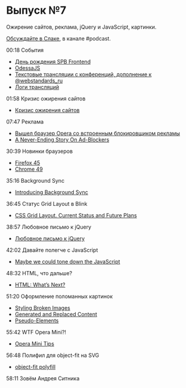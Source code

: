 # Выпуск №7

Ожирение сайтов, реклама, jQuery и JavaScript, картинки.

[Обсуждайте в Слаке](http://slack.web-standards.ru), в канале #​podcast.

00:18 События

- [День рождения SPB Frontend](https://vk.com/spb_frontend_birthday_150316)
- [OdessaJS](https://twitter.com/OdessaJS/status/706957901395415040)
- [Текстовые трансляции с конференций, дополнение к @webstandards_ru](https://twitter.com/webstandards_up)
- [Логи трансляций](https://github.com/web-standards-ru/web-standards-up)

01:58 Кризис ожирения сайтов

- [Кризис ожирения сайтов](https://habrahabr.ru/post/278655/)

07:47 Реклама

- [Вышел браузер Opera со встроенным блокировщиком рекламы](https://geektimes.ru/post/272404/)
- [A Never-Ending Story On Ad-Blockers](https://www.smashingmagazine.com/2016/03/never-ending-story-ad-blockers/)

30:39 Новинки браузеров

- [Firefox 45](http://tanalin.com/blog/2016/03/firefox-45/)
- [Chrome 49](https://youtu.be/GNP-_ncY3ZA)

35:16 Background Sync

- [Introducing Background Sync](https://developers.google.com/web/updates/2015/12/background-sync)

36:45 Статус Grid Layout в Blink

- [CSS Grid Layout. Current Status and Future Plans](https://groups.google.com/a/chromium.org/forum/#!msg/blink-dev/y221wJxoh84/qU_el0JRAwAJ)

38:57 Любовное письмо к jQuery

- [Любовное письмо к jQuery](http://css-live.ru/articles/lyubovnoe-pismo-k-jquery.html)

42:02 Давайте полегче с JavaScript

- [Maybe we could tone down the JavaScript](https://eev.ee/blog/2016/03/06/maybe-we-could-tone-down-the-javascript/)

48:32 HTML, что дальше?

- [HTML: What’s Next?](https://www.w3.org/blog/2016/03/html-whats-next/)

51:20 Оформление поломанных картинок

- [Styling Broken Images](https://bitsofco.de/styling-broken-images/)
- [Generated and Replaced Content](https://www.w3.org/TR/css3-content/)
- [Pseudo-Elements](https://drafts.csswg.org/css-pseudo-4/)

55:42 WTF Opera Mini?!

- [Opera Mini Tips](http://operamini.tips/)

56:48 Полифил для object-fit на SVG

- [object-fit polyfill](http://codepen.io/jonneal/pen/EKPONK)

58:11 Зовём Андрея Ситника
